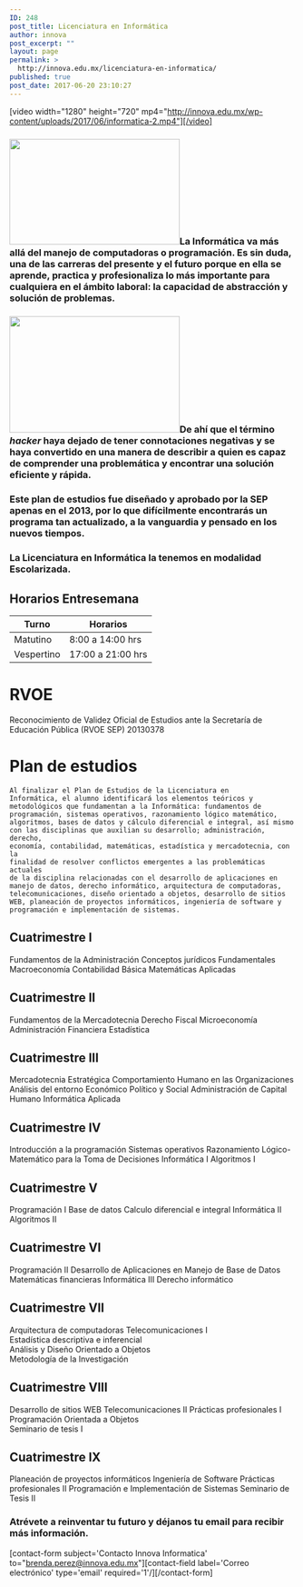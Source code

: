 ```yaml
---
ID: 248
post_title: Licenciatura en Informática
author: innova
post_excerpt: ""
layout: page
permalink: >
  http://innova.edu.mx/licenciatura-en-informatica/
published: true
post_date: 2017-06-20 23:10:27
---
```

[video width="1280" height="720" mp4="http://innova.edu.mx/wp-content/uploads/2017/06/informatica-2.mp4"][/video]

### <img src="http://innova.edu.mx/wp-content/uploads/2017/07/hack3-300x186.png" alt="" width="300" height="186" class="alignleft size-medium wp-image-369" />La Informática va más allá del manejo de computadoras o programación. Es sin duda, una de las carreras del presente y el futuro porque en ella se aprende, practica y profesionaliza lo más importante para cualquiera en el ámbito laboral: la capacidad de abstracción y solución de problemas.

### <img src="http://innova.edu.mx/wp-content/uploads/2017/07/hack4-300x205.png" alt="" width="300" height="205" class="alignright size-full wp-image-334" />De ahí que el término *hacker* haya dejado de tener connotaciones negativas y se haya convertido en una manera de describir a quien es capaz de comprender una problemática y encontrar una solución eficiente y rápida.

### Este plan de estudios fue diseñado y aprobado por la SEP apenas en el 2013, por lo que difícilmente encontrarás un programa tan actualizado, a la vanguardia y pensado en los nuevos tiempos.

### La Licenciatura en Informática la tenemos en modalidad **Escolarizada**.

## Horarios Entresemana

Turno | Horarios
---|---
Matutino | 8:00 a 14:00 hrs
Vespertino | 17:00 a 21:00 hrs

# RVOE

Reconocimiento de Validez Oficial de Estudios ante la Secretaría de Educación Pública (RVOE SEP) 20130378

# Plan de estudios

<code>Al finalizar el Plan de Estudios de la Licenciatura en Informática, el alumno identificará los elementos teóricos y metodológicos que fundamentan a la Informática: fundamentos de programación, sistemas operativos, razonamiento lógico matemático, algoritmos, bases de datos y cálculo diferencial e integral, así mismo con las disciplinas que auxilian su desarrollo; administración, derecho, economía, contabilidad, matemáticas, estadística y mercadotecnia, con la finalidad de resolver conflictos emergentes a las problemáticas actuales de la disciplina relacionadas con el desarrollo de aplicaciones en manejo de datos, derecho informático, arquitectura de computadoras, telecomunicaciones, diseño orientado a objetos, desarrollo de sitios WEB, planeación de proyectos informáticos, ingeniería de software y programación e implementación de sistemas.
</code>

## Cuatrimestre I

Fundamentos de la Administración
Conceptos jurídicos Fundamentales
Macroeconomía 
Contabilidad Básica 
Matemáticas Aplicadas

## Cuatrimestre II

Fundamentos de la Mercadotecnia 
Derecho Fiscal 
Microeconomía 
Administración Financiera 
Estadística 

## Cuatrimestre III 

Mercadotecnia Estratégica 
Comportamiento Humano en las Organizaciones
Análisis del entorno Económico Político y Social 
Administración de Capital Humano
Informática Aplicada

## Cuatrimestre IV

Introducción a la programación
Sistemas operativos 
Razonamiento Lógico-Matemático para la Toma de Decisiones
Informática I
Algoritmos I

## Cuatrimestre V

Programación I
Base de datos 
Calculo diferencial e integral 
Informática II
Algoritmos II 

## Cuatrimestre VI 

Programación II 
Desarrollo de Aplicaciones en Manejo de Base de Datos
Matemáticas financieras 
Informática III 
Derecho informático 

## Cuatrimestre VII 

Arquitectura de computadoras 
Telecomunicaciones I 	
Estadística descriptiva e inferencial 			
Análisis y Diseño Orientado a Objetos		
Metodología de la Investigación

## Cuatrimestre VIII

Desarrollo de sitios WEB 
Telecomunicaciones II 
Prácticas profesionales I	
Programación Orientada a Objetos	
Seminario de tesis I

## Cuatrimestre IX

Planeación de proyectos informáticos 
Ingeniería de Software 
Prácticas profesionales II 
Programación e Implementación de Sistemas
Seminario de Tesis II


### <strong>Atrévete a reinventar tu futuro</strong> y déjanos tu email para recibir más información.
[contact-form subject='Contacto Innova Informatica' to="brenda.perez@innova.edu.mx"][contact-field label='Correo electrónico' type='email' required='1'/][/contact-form]
